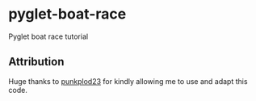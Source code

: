 # pyglet-boat-race
Pyglet boat race tutorial

## Attribution

Huge thanks to [punkplod23](https://github.com/punkplod23) for kindly allowing me to use and adapt this code. 
